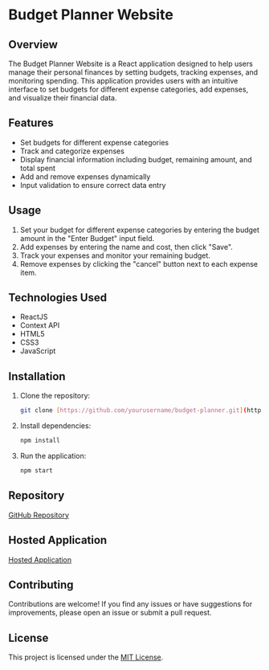 # Budget Planner Website

## Overview
The Budget Planner Website is a React application designed to help users manage their personal finances by setting budgets, tracking expenses, and monitoring spending. This application provides users with an intuitive interface to set budgets for different expense categories, add expenses, and visualize their financial data.

## Features
- Set budgets for different expense categories
- Track and categorize expenses
- Display financial information including budget, remaining amount, and total spent
- Add and remove expenses dynamically
- Input validation to ensure correct data entry

## Usage
1. Set your budget for different expense categories by entering the budget amount in the "Enter Budget" input field.
2. Add expenses by entering the name and cost, then click "Save".
3. Track your expenses and monitor your remaining budget.
4. Remove expenses by clicking the "cancel" button next to each expense item.

## Technologies Used
- ReactJS
- Context API
- HTML5
- CSS3
- JavaScript

## Installation
1. Clone the repository:
    ```bash
    git clone [https://github.com/yourusername/budget-planner.git](https://github.com/sriram1224/react-budget-planner.git)
    ```

3. Install dependencies:
    ```bash
    npm install
    ```
4. Run the application:
    ```bash
    npm start
    ```

## Repository
[GitHub Repository](https://github.com/sriram1224/react-budget-planner)

## Hosted Application
[Hosted Application](https://budget-planner-beta-ivory.vercel.app/)

## Contributing
Contributions are welcome! If you find any issues or have suggestions for improvements, please open an issue or submit a pull request.

## License
This project is licensed under the [MIT License](LICENSE).
